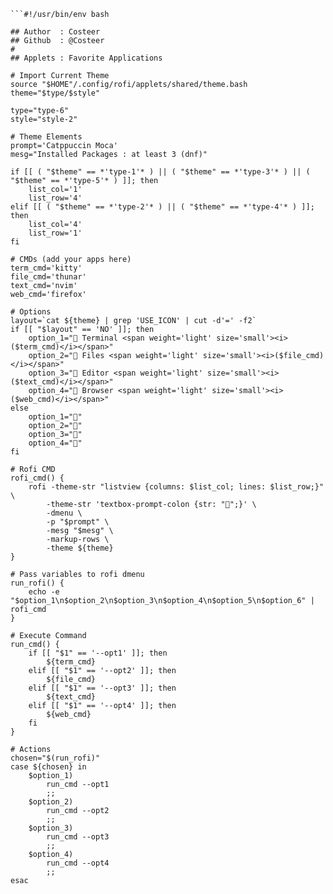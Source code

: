 ```
```#!/usr/bin/env bash

## Author  : Costeer
## Github  : @Costeer
#
## Applets : Favorite Applications

# Import Current Theme
source "$HOME"/.config/rofi/applets/shared/theme.bash
theme="$type/$style"

type="type-6"
style="style-2"

# Theme Elements
prompt='Catppuccin Moca'
mesg="Installed Packages : at least 3 (dnf)"

if [[ ( "$theme" == *'type-1'* ) || ( "$theme" == *'type-3'* ) || ( "$theme" == *'type-5'* ) ]]; then
	list_col='1'
	list_row='4'
elif [[ ( "$theme" == *'type-2'* ) || ( "$theme" == *'type-4'* ) ]]; then
	list_col='4'
	list_row='1'
fi

# CMDs (add your apps here)
term_cmd='kitty'
file_cmd='thunar'
text_cmd='nvim'
web_cmd='firefox'

# Options
layout=`cat ${theme} | grep 'USE_ICON' | cut -d'=' -f2`
if [[ "$layout" == 'NO' ]]; then
	option_1=" Terminal <span weight='light' size='small'><i>($term_cmd)</i></span>"
	option_2=" Files <span weight='light' size='small'><i>($file_cmd)</i></span>"
	option_3=" Editor <span weight='light' size='small'><i>($text_cmd)</i></span>"
	option_4=" Browser <span weight='light' size='small'><i>($web_cmd)</i></span>"
else
	option_1=""
	option_2=""
	option_3=""
	option_4=""
fi

# Rofi CMD
rofi_cmd() {
	rofi -theme-str "listview {columns: $list_col; lines: $list_row;}" \
		-theme-str 'textbox-prompt-colon {str: "";}' \
		-dmenu \
		-p "$prompt" \
		-mesg "$mesg" \
		-markup-rows \
		-theme ${theme}
}

# Pass variables to rofi dmenu
run_rofi() {
	echo -e "$option_1\n$option_2\n$option_3\n$option_4\n$option_5\n$option_6" | rofi_cmd
}

# Execute Command
run_cmd() {
	if [[ "$1" == '--opt1' ]]; then
		${term_cmd}
	elif [[ "$1" == '--opt2' ]]; then
		${file_cmd}
	elif [[ "$1" == '--opt3' ]]; then
		${text_cmd}
	elif [[ "$1" == '--opt4' ]]; then
		${web_cmd}
	fi
}

# Actions
chosen="$(run_rofi)"
case ${chosen} in
    $option_1)
		run_cmd --opt1
        ;;
    $option_2)
		run_cmd --opt2
        ;;
    $option_3)
		run_cmd --opt3
        ;;
    $option_4)
		run_cmd --opt4
        ;;
esac

